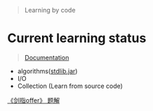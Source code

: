 > Learning by code

# Current learning status

> [Documentation](https://github.com/LuckyKoala/JavaEnhance/wiki)

* algorithms([stdlib.jar](https://introcs.cs.princeton.edu/java/stdlib/stdlib.jar))
* I/O
* Collection (Learn from source code)

[《剑指offer》 题解](https://github.com/LuckyKoala/JavaEnhance/tree/master/src/tech/zuosi/javaenhance/offer_questions)